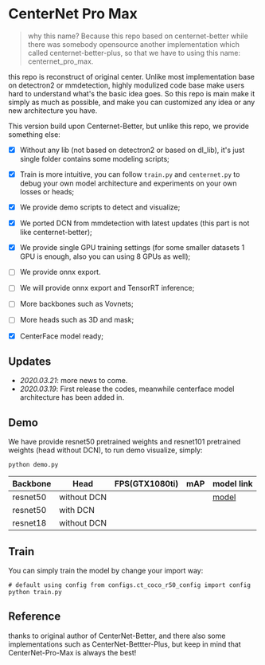 # CenterNet Pro Max

> why this name? Because this repo based on centernet-better while there was somebody opensource another implementation which called centernet-better-plus, so that we have to using this name: centernet_pro_max. 

this repo is reconstruct of original center. Unlike most implementation base on detectron2 or mmdetection, highly modulized code base make users hard to understand what's the basic idea goes. So this repo is main make it simply as much as possible, and make you can customized any idea or any new architecture you have.

This version build upon Centernet-Better, but unlike this repo, we provide something else:

- [x] Without any lib (not based on detectron2 or based on dl_lib), it's just single folder contains some modeling scripts;
- [x] Train is more intuitive, you can follow `train.py` and `centernet.py` to debug your own model architecture and experiments on your own losses or heads;
- [x] We provide demo scripts to detect and visualize;
- [x] We ported DCN from mmdetection with latest updates (this part is not like centernet-better);
- [x] We provide single GPU training settings (for some smaller datasets 1 GPU is enough, also you can using 8 GPUs as well);
- [ ] We provide onnx export.
- [ ] We will provide onnx export and TensorRT inference;
- [ ] More backbones such as Vovnets;
- [ ] More heads such as 3D and mask;
- [x] CenterFace model ready;



## Updates

- *2020.03.21*: more news to come.
- *2020.03.19*: First release the codes, meanwhile centerface model architecture has been added in.



## Demo

We have provide resnet50 pretrained weights and resnet101 pretrained weights (head without DCN), to run demo visualize, simply:

```
python demo.py
```

| **Backbone** | **Head**    | FPS(GTX1080ti) | mAP  | model link                                                   |
| ------------ | ----------- | -------------- | ---- | ------------------------------------------------------------ |
| resnet50     | without DCN |                |      | [model](https://drive.google.com/open?id=1QJaMpT5WPC1XrrptOvoUSFLC1ww9k9qu) |
| resnet50     | with DCN    |                |      |                                                              |
| resnet18     | without DCN |                |      |                                                              |



## Train

You can simply train the model by change your import way:

```
# default using config from configs.ct_coco_r50_config import config
python train.py
```





## Reference

thanks to original author of CenterNet-Better, and there also some implementations such as CenterNet-Bettter-Plus, but keep in mind that CenterNet-Pro-Max is always the best!